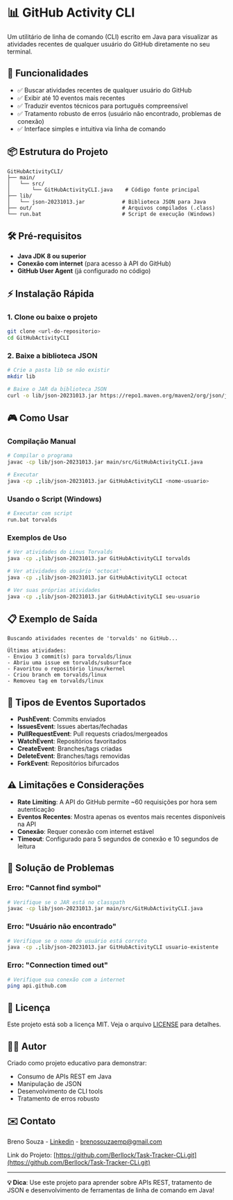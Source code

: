 # 📊 GitHub Activity CLI

Um utilitário de linha de comando (CLI) escrito em Java para visualizar as atividades recentes de qualquer usuário do GitHub diretamente no seu terminal.

## 🚀 Funcionalidades

- ✅ Buscar atividades recentes de qualquer usuário do GitHub
- ✅ Exibir até 10 eventos mais recentes
- ✅ Traduzir eventos técnicos para português compreensível
- ✅ Tratamento robusto de erros (usuário não encontrado, problemas de conexão)
- ✅ Interface simples e intuitiva via linha de comando

## 📦 Estrutura do Projeto

```
GitHubActivityCLI/
├── main/
│   └── src/
│       └── GitHubActivityCLI.java    # Código fonte principal
├── lib/
│   └── json-20231013.jar            # Biblioteca JSON para Java
├── out/                             # Arquivos compilados (.class)
└── run.bat                          # Script de execução (Windows)
```

## 🛠️ Pré-requisitos

- **Java JDK 8 ou superior**
- **Conexão com internet** (para acesso à API do GitHub)
- **GitHub User Agent** (já configurado no código)

## ⚡ Instalação Rápida

### 1. Clone ou baixe o projeto
```bash
git clone <url-do-repositorio>
cd GitHubActivityCLI
```

### 2. Baixe a biblioteca JSON
```bash
# Crie a pasta lib se não existir
mkdir lib

# Baixe o JAR da biblioteca JSON
curl -o lib/json-20231013.jar https://repo1.maven.org/maven2/org/json/json/20231013/json-20231013.jar
```

## 🎮 Como Usar

### Compilação Manual
```bash
# Compilar o programa
javac -cp lib/json-20231013.jar main/src/GitHubActivityCLI.java

# Executar
java -cp .;lib/json-20231013.jar GitHubActivityCLI <nome-usuario>
```

### Usando o Script (Windows)
```bash
# Executar com script
run.bat torvalds
```

### Exemplos de Uso
```bash
# Ver atividades do Linus Torvalds
java -cp .;lib/json-20231013.jar GitHubActivityCLI torvalds

# Ver atividades do usuário 'octocat'
java -cp .;lib/json-20231013.jar GitHubActivityCLI octocat

# Ver suas próprias atividades
java -cp .;lib/json-20231013.jar GitHubActivityCLI seu-usuario
```

## 📋 Exemplo de Saída

```
Buscando atividades recentes de 'torvalds' no GitHub...

Últimas atividades:
- Enviou 3 commit(s) para torvalds/linux
- Abriu uma issue em torvalds/subsurface  
- Favoritou o repositório linux/kernel
- Criou branch em torvalds/linux
- Removeu tag em torvalds/linux
```

## 🔧 Tipos de Eventos Suportados

- **PushEvent**: Commits enviados
- **IssuesEvent**: Issues abertas/fechadas
- **PullRequestEvent**: Pull requests criados/mergeados
- **WatchEvent**: Repositórios favoritados
- **CreateEvent**: Branches/tags criadas
- **DeleteEvent**: Branches/tags removidas
- **ForkEvent**: Repositórios bifurcados

## ⚠️ Limitações e Considerações

- **Rate Limiting**: A API do GitHub permite ~60 requisições por hora sem autenticação
- **Eventos Recentes**: Mostra apenas os eventos mais recentes disponíveis na API
- **Conexão**: Requer conexão com internet estável
- **Timeout**: Configurado para 5 segundos de conexão e 10 segundos de leitura

## 🐛 Solução de Problemas

### Erro: "Cannot find symbol"
```bash
# Verifique se o JAR está no classpath
javac -cp lib/json-20231013.jar main/src/GitHubActivityCLI.java
```

### Erro: "Usuário não encontrado"
```bash
# Verifique se o nome de usuário está correto
java -cp .;lib/json-20231013.jar GitHubActivityCLI usuario-existente
```

### Erro: "Connection timed out"
```bash
# Verifique sua conexão com a internet
ping api.github.com
```

## 📝 Licença

Este projeto está sob a licença MIT. Veja o arquivo [LICENSE](LICENSE) para detalhes.

## 🙋‍♂️ Autor

Criado como projeto educativo para demonstrar:
- Consumo de APIs REST em Java
- Manipulação de JSON
- Desenvolvimento de CLI tools
- Tratamento de erros robusto

## ✉️ Contato

Breno Souza - [Linkedin](https://www.linkedin.com/in/breno-berllock/) - brenosouzaemp@gmail.com

Link do Projeto: [https://github.com/Berllock/Task-Tracker-CLi.git](https://github.com/Berllock/Task-Tracker-CLi.git)

---

**💡 Dica**: Use este projeto para aprender sobre APIs REST, tratamento de JSON e desenvolvimento de ferramentas de linha de comando em Java!
